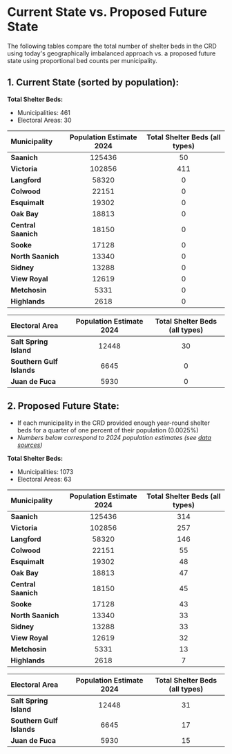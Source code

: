 # Current State vs. Proposed Future State

The following tables compare the total number of shelter beds in the CRD using today's geographically imbalanced approach vs. a proposed future state using proportional bed counts per municipality.

## 1. Current State (sorted by population): 

**Total Shelter Beds:**
  * Municipalities: 461
  * Electoral Areas: 30

| **Municipality**        |**Population Estimate 2024** |  **Total Shelter Beds (all types)** |
|:--------------------|:-------------------------:|:-------------------------:|
| **Saanich**  |	125436 | 50 | 
| **Victoria**  |	102856	| 411 | 
| **Langford**  |	58320 | 	0 | 
| **Colwood**  |	22151 | 	0 | 
| **Esquimalt**  |	19302 | 	0 | 
| **Oak Bay**  |	18813 | 	0 | 
| **Central Saanich**  |	18150 | 	0 | 
| **Sooke**  |	17128 | 	0 | 
| **North Saanich**  |	13340 | 	0 | 
| **Sidney**  |	13288 | 	0 | 
| **View Royal**  |	12619 | 	0 | 
| **Metchosin**  |	5331 | 	0 | 
| **Highlands**  |	2618 | 	0 | 

| **Electoral Area**        |**Population Estimate 2024** |  **Total Shelter Beds (all types)** |
|:--------------------|:-------------------------:|:-------------------------:|
| **Salt Spring Island**  |	12448	 | 30 | 
| **Southern Gulf Islands**  |	6645 | 	0 | 
| **Juan de Fuca**  |	5930 | 	0 | 


## 2. Proposed Future State:
  * If each municipality in the CRD provided enough year-round shelter beds for a quarter of one percent of their population (0.0025%)
  * *Numbers below correspond to 2024 population estimates (see [data sources](https://github.com/bcdatavis/crd-shelter-beds/blob/main/data-sources.md))*

**Total Shelter Beds:**
  * Municipalities: 1073
  * Electoral Areas: 63

| **Municipality**        |**Population Estimate 2024** |  **Total Shelter Beds (all types)** |
|:--------------------|:-------------------------:|:-------------------------:|
| **Saanich**  |	125436 | 314 | 
| **Victoria**  |	102856	| 257 | 
| **Langford**  |	58320 | 	146 | 
| **Colwood**  |	22151 | 	55 | 
| **Esquimalt**  |	19302 | 	48 | 
| **Oak Bay**  |	18813 | 	47 | 
| **Central Saanich**  |	18150 | 	45 | 
| **Sooke**  |	17128 | 	43 | 
| **North Saanich**  |	13340 | 	33 | 
| **Sidney**  |	13288 | 	33 | 
| **View Royal**  |	12619 | 	32 | 
| **Metchosin**  |	5331 | 	13 | 
| **Highlands**  |	2618 | 	7 | 

| **Electoral Area**        |**Population Estimate 2024** |  **Total Shelter Beds (all types)** |
|:--------------------|:-------------------------:|:-------------------------:|
| **Salt Spring Island**  |	12448	 | 31 | 
| **Southern Gulf Islands**  |	6645 | 	17 | 
| **Juan de Fuca**  |	5930 | 	15 | 

